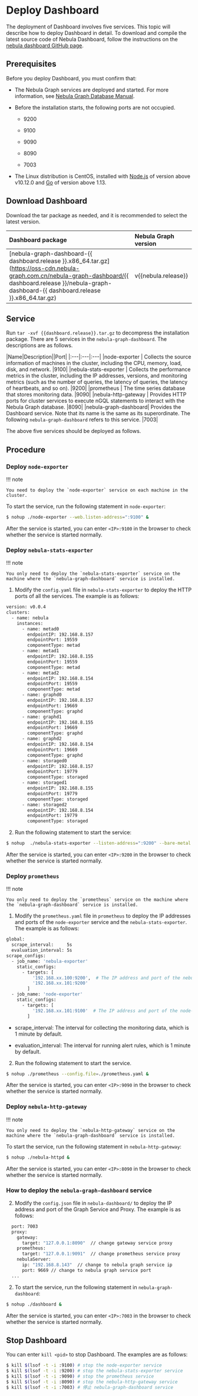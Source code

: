 # Deploy Dashboard

The deployment of Dashboard involves five services. This topic will describe how to deploy Dashboard in detail. To download and compile the latest source code of Nebula Dashboard, follow the instructions on the [nebula dashboard GitHub page](https://github.com/vesoft-inc/nebula-dashboard).

## Prerequisites

Before you deploy Dashboard, you must confirm that:

- The Nebula Graph services are deployed and started. For more information, see [Nebula Graph Database Manual](../2.quick-start/1.quick-start-workflow.md).

- Before the installation starts, the following ports are not occupied.
  
  - 9200

  - 9100

  - 9090

  - 8090

  - 7003

- The Linux distribution is CentOS, installed with [Node.js](https://nodejs.org/en/) of version above v10.12.0 and [Go](https://golang.org/) of version above 1.13.

## Download Dashboard

Download the tar package as needed, and it is recommended to select the latest version.

| Dashboard package | Nebula Graph version |
| :----- | :----- |
| [nebula-graph-dashboard-{{ dashboard.release }}.x86_64.tar.gz](https://oss-cdn.nebula-graph.com.cn/nebula-graph-dashboard/{{ dashboard.release }}/nebula-graph-dashboard-{{ dashboard.release }}.x86_64.tar.gz) | v{{nebula.release}} |

## Service

Run `tar -xvf {{dashboard.release}}.tar.gz` to decompress the installation package. There are 5 services in the `nebula-graph-dashboard`. The descriptions are as follows.

|Name|Description||Port|
|:---|:---|:---|
|node-exporter | Collects the source information of machines in the cluster, including the CPU, memory, load, disk, and network. |9100|
|nebula-stats-exporter | Collects the performance metrics in the cluster, including the IP addresses, versions, and monitoring metrics (such as the number of queries, the latency of queries, the latency of heartbeats, and so on). |9200|
|prometheus | The time series database that stores monitoring data. |9090|
|nebula-http-gateway | Provides HTTP ports for cluster services to execute nGQL statements to interact with the Nebula Graph database. |8090|
|nebula-graph-dashboard| Provides the Dashboard service. Note that its name is the same as its superordinate. The following `nebula-graph-dashboard` refers to this service. |7003|

The above five services should be deployed as follows.

## Procedure

### Deploy `node-exporter`

!!! note

    You need to deploy the `node-exporter` service on each machine in the cluster.

To start the service, run the following statement in `node-exporter`:

```bash
$ nohup ./node-exporter --web.listen-address=":9100" &
```

After the service is started, you can enter `<IP>:9100` in the browser to check whether the service is started normally.

### Deploy `nebula-stats-exporter`

!!! note

    You only need to deploy the `nebula-stats-exporter` service on the machine where the `nebula-graph-dashboard` service is installed.

1. Modify the `config.yaml` file in `nebula-stats-exporter` to deploy the HTTP ports of all the services. The example is as follows:

  ```bash
  version: v0.0.4
  clusters:
    - name: nebula
      instances:
        - name: metad0
          endpointIP: 192.168.8.157
          endpointPort: 19559
          componentType: metad
        - name: metad1
          endpointIP: 192.168.8.155
          endpointPort: 19559
          componentType: metad
        - name: metad2
          endpointIP: 192.168.8.154
          endpointPort: 19559
          componentType: metad
        - name: graphd0
          endpointIP: 192.168.8.157
          endpointPort: 19669
          componentType: graphd
        - name: graphd1
          endpointIP: 192.168.8.155
          endpointPort: 19669
          componentType: graphd
        - name: graphd2
          endpointIP: 192.168.8.154
          endpointPort: 19669
          componentType: graphd
        - name: storaged0
          endpointIP: 192.168.8.157
          endpointPort: 19779
          componentType: storaged
        - name: storaged1
          endpointIP: 192.168.8.155
          endpointPort: 19779
          componentType: storaged
        - name: storaged2
          endpointIP: 192.168.8.154
          endpointPort: 19779
          componentType: storaged
  ```

2. Run the following statement to start the service:

  ```bash
  $ nohup  ./nebula-stats-exporter --listen-address=":9200" --bare-metal --bare-metal-config=./config.yaml &
  ```

After the service is started, you can enter `<IP>:9200` in the browser to check whether the service is started normally.

### Deploy `prometheus`

!!! note

    You only need to deploy the `prometheus` service on the machine where the `nebula-graph-dashboard` service is installed.

1. Modify the `prometheus.yaml` file in `prometheus` to deploy the IP addresses and ports of the `node-exporter` service and the `nebula-stats-exporter`. The example is as follows:

  ```bash
  global:
    scrape_interval:     5s
    evaluation_interval: 5s
  scrape_configs:
    - job_name: 'nebula-exporter'
      static_configs:
        - targets: [
            '192.168.xx.100:9200',  # The IP address and port of the nebula-stats-exporter service.
            '192.168.xx.101:9200'
          ]
    - job_name: 'node-exporter'
      static_configs:
        - targets: [
            '192.168.xx.101:9100'  # The IP address and port of the node-exporter service.
          ]
  ```

  - scrape_interval: The interval for collecting the monitoring data, which is 1 minute by default.

  - evaluation_interval: The interval for running alert rules, which is 1 minute by default.

2. Run the following statement to start the service.

  ```bash
  $ nohup ./prometheus --config.file=./prometheus.yaml &
  ```

After the service is started, you can enter `<IP>:9090` in the browser to check whether the service is started normally.

### Deploy `nebula-http-gateway`

!!! note

    You only need to deploy the `nebula-http-gateway` service on the machine where the `nebula-graph-dashboard` service is installed.

To start the service, run the following statement in `nebula-http-gateway`:

```bash
$ nohup ./nebula-httpd &
```

After the service is started, you can enter `<IP>:8090` in the browser to check whether the service is started normally.

### How to deploy the `nebula-graph-dashboard` service

2. Modify the `config.json` file in `nebula-dashboard/` to deploy the IP address and port of the Graph Service and Proxy. The example is as follows:

  ```bash
    port: 7003
    proxy:
      gateway:
        target: "127.0.0.1:8090"  // change gateway service proxy
      prometheus:
        target: "127.0.0.1:9091"  // change prometheus service proxy
      nebulaServer:
        ip: "192.168.8.143"  // change to nebula graph service ip
        port: 9669 // change to nebula graph service port
    ...
  ```

2. To start the service, run the following statement in `nebula-graph-dashboard`:

  ```bash
  $ nohup ./dashboard &
  ```

After the service is started, you can enter `<IP>:7003` in the browser to check whether the service is started normally.

## Stop Dashboard

You can enter `kill <pid>` to stop Dashboard. The examples are as follows:

```bash
$ kill $(lsof -t -i :9100) # stop the node-exporter service
$ kill $(lsof -t -i :9200) # stop the nebula-stats-exporter service
$ kill $(lsof -t -i :9090) # stop the prometheus service
$ kill $(lsof -t -i :8090) # stop the nebula-http-gateway service
$ kill $(lsof -t -i :7003) # 停止 nebula-graph-dashboard service
```
